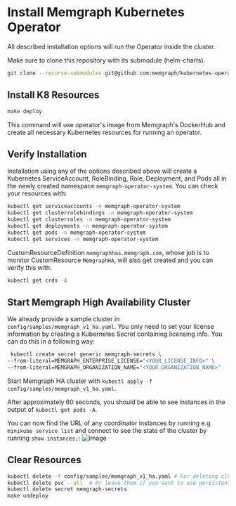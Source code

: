 # Install Memgraph Kubernetes Operator

All described installation options will run the Operator inside the cluster.

Make sure to clone this repository with its submodule (helm-charts).

```bash
git clone --recurse-submodules git@github.com:memgraph/kubernetes-operator.git
```

## Install K8 Resources

```bash
make deploy
```

This command will use operator's image from Memgraph's DockerHub and create all necessary Kubernetes resources for running an operator.

## Verify Installation

Installation using any of the options described above will create a Kubernetes ServiceAccount, RoleBinding, Role, Deployment, and Pods all in the newly created namespace `memgraph-operator-system`. You can check your resources with:

```bash
kubectl get serviceaccounts -n memgraph-operator-system
kubectl get clusterrolebindings -n memgraph-operator-system
kubectl get clusterroles -n memgraph-operator-system
kubectl get deployments -n memgraph-operator-system
kubectl get pods -n memgraph-operator-system
kubectl get services -n memgraph-operator-system
```

CustomResourceDefinition `memgraphhas.memgraph.com`, whose job is to monitor CustomResource `MemgraphHA`, will also get created and you can verify
this with:

```bash
kubectl get crds -A
```

## Start Memgraph High Availability Cluster

We already provide a sample cluster in `config/samples/memgraph_v1_ha.yaml`. You only need to set your license information by
creating a Kubernetes Secret containing licensing info. You can do this in a following way:

```bash
 kubectl create secret generic memgraph-secrets \
--from-literal=MEMGRAPH_ENTERPRISE_LICENSE="<YOUR_LICENSE_INFO>" \
--from-literal=MEMGRAPH_ORGANIZATION_NAME="<YOUR_ORGANIZATION_NAME>"
```

Start Memgraph HA cluster with `kubectl apply -f config/samples/memgraph_v1_ha.yaml`.

After approximately 60 seconds, you should be able to see instances in the output of `kubectl get pods -A`.

You can now find the URL of any coordinator instances by running e.g `minikube service list` and connect to see the state of the cluster by running
`show instances;`:
![image](https://github.com/memgraph/kubernetes-operator/assets/53269502/c68d52e2-19f7-4e45-8ff0-fc2ee662c64b)

## Clear Resources

```bash
kubectl delete -f config/samples/memgraph_v1_ha.yaml # For deleting cluster
kubectl delete pvc --all  # Or leave them if you want to use persistent storage
kubectl delete secret memgraph-secrets
make undeploy
```
